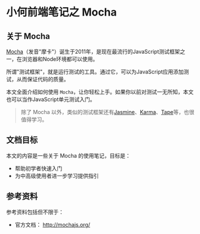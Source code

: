 # 小何前端笔记之 Mocha

## 关于 Mocha

[Mocha](https://mochajs.org/)（发音"摩卡"）诞生于2011年，是现在最流行的JavaScript测试框架之一，在浏览器和Node环境都可以使用。

所谓"测试框架"，就是运行测试的工具。通过它，可以为JavaScript应用添加测试，从而保证代码的质量。

本文全面介绍如何使用 `Mocha`，让你轻松上手。如果你以前对测试一无所知，本文也可以当作JavaScript单元测试入门。

> 除了 Mocha 以外，类似的测试框架还有[Jasmine](http://jasmine.github.io/)、[Karma](http://karma-runner.github.io/)、[Tape](https://github.com/substack/tape/)等，也很值得学习。

## 文档目标

本文的内容是一些关于 Mocha 的使用笔记，目标是：

- 帮助初学者快速入门
- 为中高级使用者进一步学习提供指引


## 参考资料

参考资料包括但不限于：

- 官方文档： http://mochajs.org/